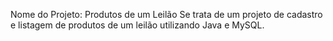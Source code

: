 Nome do Projeto: Produtos de um Leilão
Se trata de um projeto de cadastro e listagem de produtos de um leilão utilizando Java e MySQL.
